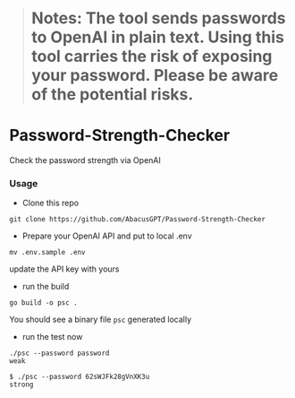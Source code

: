 ># Notes: The tool sends passwords to OpenAI in plain text. Using this tool carries the risk of exposing your password. Please be aware of the potential risks.

# Password-Strength-Checker

Check the password strength via OpenAI

### Usage

* Clone this repo

```
git clone https://github.com/AbacusGPT/Password-Strength-Checker
```

* Prepare your OpenAI API and put to local .env
```
mv .env.sample .env
```

update the API key with yours

* run the build

```
go build -o psc .
```

You should see a binary file `psc` generated locally

* run the test now
```
./psc --password password
weak

$ ./psc --password 62sWJFk28gVnXK3u
strong
```
